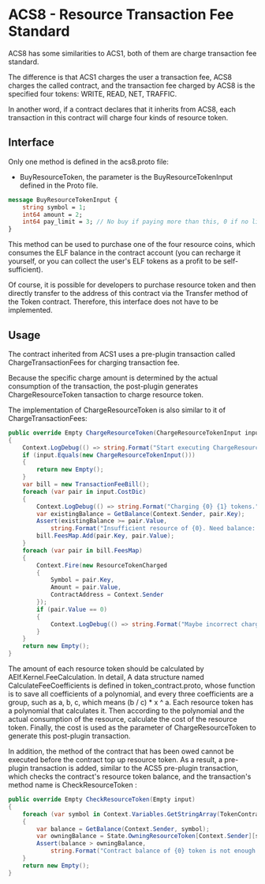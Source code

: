 # ACS8 - Resource Transaction Fee Standard

ACS8 has some similarities to ACS1, both of them are charge transaction fee standard.

The difference is that ACS1 charges the user a transaction fee, ACS8 charges the called contract, and the transaction fee charged by ACS8 is the specified four tokens: WRITE, READ, NET, TRAFFIC.

In another word, if a contract declares that it inherits from ACS8, each transaction in this contract will charge four kinds of resource token.

## Interface

Only one method is defined in the acs8.proto file:

* BuyResourceToken, the parameter is the BuyResourceTokenInput defined in the Proto file.

```proto
message BuyResourceTokenInput {
    string symbol = 1;
    int64 amount = 2;
    int64 pay_limit = 3; // No buy if paying more than this, 0 if no limit
}
```

This method can be used to purchase one of the four resource coins, which consumes the ELF balance in the contract account (you can recharge it yourself, or you can collect the user's ELF tokens as a profit to be self-sufficient).

Of course, it is possible for developers to purchase resource token and then directly transfer to the address of this contract via the Transfer method of the Token contract. Therefore, this interface does not have to be implemented.

## Usage

The contract inherited from ACS1 uses a pre-plugin transaction called ChargeTransactionFees for charging transaction fee.

Because the specific charge amount is determined by the actual consumption of the transaction, the post-plugin generates ChargeResourceToken tansaction to charge resource token.

The implementation of ChargeResourceToken is also similar to it of ChargeTransactionFees:

```c#
public override Empty ChargeResourceToken(ChargeResourceTokenInput input)
{
    Context.LogDebug(() => string.Format("Start executing ChargeResourceToken.{0}", input));
    if (input.Equals(new ChargeResourceTokenInput()))
    {
        return new Empty();
    }
    var bill = new TransactionFeeBill();
    foreach (var pair in input.CostDic)
    {
        Context.LogDebug(() => string.Format("Charging {0} {1} tokens.", pair.Value, pair.Key));
        var existingBalance = GetBalance(Context.Sender, pair.Key);
        Assert(existingBalance >= pair.Value,
            string.Format("Insufficient resource of {0}. Need balance: {1}; Current balance: {2}.", pair.Key, pair.Value, existingBalance));
        bill.FeesMap.Add(pair.Key, pair.Value);
    }
    foreach (var pair in bill.FeesMap)
    {
        Context.Fire(new ResourceTokenCharged
        {
            Symbol = pair.Key,
            Amount = pair.Value,
            ContractAddress = Context.Sender
        });
        if (pair.Value == 0)
        {
            Context.LogDebug(() => string.Format("Maybe incorrect charged resource fee of {0}: it's 0.", pair.Key));
        }
    }
    return new Empty();
}
```

The amount of each resource token should be calculated by AElf.Kernel.FeeCalculation. In detail, A data structure named CalculateFeeCoefficients is defined in token_contract.proto, whose function is to save all coefficients of a polynomial, and every three coefficients are a group, such as a, b, c, which means (b / c) * x ^ a. Each resource token has a polynomial that calculates it. Then according to the polynomial and the actual consumption of the resource, calculate the cost of the resource token. Finally, the cost is used as the parameter of ChargeResourceToken to generate this post-plugin transaction.

In addition, the method of the contract that has been owed cannot be executed before the contract top up resource token. As a result, a pre-plugin transaction is added, similar to the ACS5 pre-plugin transaction, which checks the contract's resource token balance, and the transaction's method name is CheckResourceToken :

```c#
public override Empty CheckResourceToken(Empty input)
{
    foreach (var symbol in Context.Variables.GetStringArray(TokenContractConstants.PayTxFeeSymbolListName))
    {
        var balance = GetBalance(Context.Sender, symbol);
        var owningBalance = State.OwningResourceToken[Context.Sender][symbol];
        Assert(balance > owningBalance,
            string.Format("Contract balance of {0} token is not enough. Owning {1}.", symbol, owningBalance));
    }
    return new Empty();
}
```
